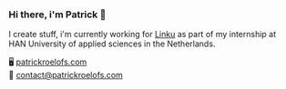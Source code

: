### Hi there, i'm Patrick 👋
I create stuff, i'm currently working for [Linku](https://linku.nl/) as part of my internship at HAN University of applied sciences in the Netherlands.

🖥️ [patrickroelofs.com](https://patrickroelofs.com) <br>
📧 [contact@patrickroelofs.com](mailto:contact@patrickroelofs.com)
